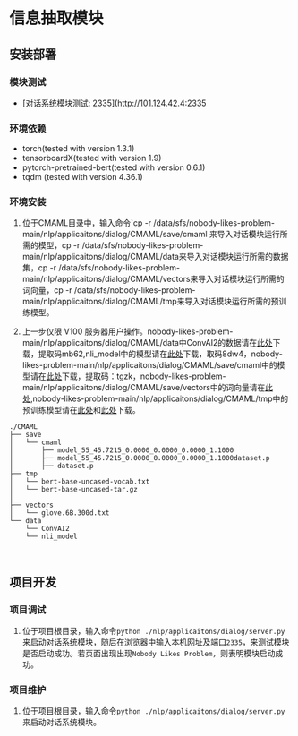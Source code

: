 # 信息抽取模块

## 安装部署

### 模块测试
- [对话系统模块测试: 2335](http://101.124.42.4:2335

### 环境依赖
- torch(tested with version 1.3.1)
- tensorboardX(tested with version 1.9)
- pytorch-pretrained-bert(tested with version 0.6.1)
- tqdm (tested with version 4.36.1)

### 环境安装
1. 位于CMAML目录中，输入命令`cp -r /data/sfs/nobody-likes-problem-main/nlp/applicaitons/dialog/CMAML/save/cmaml 来导入对话模块运行所需的模型，cp -r /data/sfs/nobody-likes-problem-main/nlp/applicaitons/dialog/CMAML/data来导入对话模块运行所需的数据集，cp -r /data/sfs/nobody-likes-problem-main/nlp/applicaitons/dialog/CMAML/vectors来导入对话模块运行所需的词向量，cp -r /data/sfs/nobody-likes-problem-main/nlp/applicaitons/dialog/CMAML/tmp来导入对话模块运行所需的预训练模型。

2. 上一步仅限 V100 服务器用户操作。nobody-likes-problem-main/nlp/applicaitons/dialog/CMAML/data中ConvAI2的数据请在[此处](https://pan.baidu.com/s/1AapbsWLtzv3adRatPmINSw)下载，提取码mb62,nli_model中的模型请在[此处](https://pan.baidu.com/s/1-9VLRDfy-Bf-pbGFRER0eA)下载，取码8dw4，nobody-likes-problem-main/nlp/applicaitons/dialog/CMAML/save/cmaml中的模型请在[此处](https://pan.baidu.com/s/1bTeaItGW0ScD5T4VgcSR_g)下载，提取码：tgzk，nobody-likes-problem-main/nlp/applicaitons/dialog/CMAML/save/vectors中的词向量请在[此处](http://nlp.stanford.edu/data/glove.6B.zip),nobody-likes-problem-main/nlp/applicaitons/dialog/CMAML/tmp中的预训练模型请在[此处](https://s3.amazonaws.com/models.huggingface.co/bert/bert-base-uncased.tar.gz)和[此处](https://s3.amazonaws.com/models.huggingface.co/bert/bert-base-uncased.vocab.txt)下载。

   

```
./CMAML
├── save
│   └── cmaml
│       ├── model_55_45.7215_0.0000_0.0000_0.0000_1.1000
│       ├── model_55_45.7215_0.0000_0.0000_0.0000_1.1000dataset.p
│       ├── dataset.p
├── tmp
│   └── bert-base-uncased-vocab.txt
│   └── bert-base-uncased-tar.gz
│   
├── vectors
│   └── glove.6B.300d.txt
└── data
    └── ConvAI2
    └── nli_model
 
    
```

## 项目开发

### 项目调试
1. 位于项目根目录，输入命令`python ./nlp/applicaitons/dialog/server.py`来启动对话系统模块，随后在浏览器中输入本机网址及端口`2335`，来测试模块是否启动成功。若页面出现出现`Nobody Likes Problem`，则表明模块启动成功。

### 项目维护
1. 位于项目根目录，输入命令`python ./nlp/applicaitons/dialog/server.py`来启动对话系统模块。

